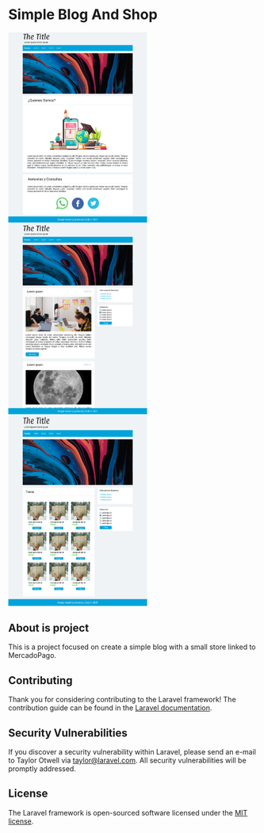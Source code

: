 # Simple Blog And Shop
<p aling="centar">
    <img src="./preview/Index.jpg" width="280">
    <img src="./preview/Publications.jpg" width="280">
    <img src="./preview/Shop.jpg" width="280" height="384">
</p>

## About is project

This is a project focused on create a simple blog with a small store linked to MercadoPago.

## Contributing

Thank you for considering contributing to the Laravel framework! The contribution guide can be found in the [Laravel documentation](https://laravel.com/docs/contributions).

## Security Vulnerabilities

If you discover a security vulnerability within Laravel, please send an e-mail to Taylor Otwell via [taylor@laravel.com](mailto:taylor@laravel.com). All security vulnerabilities will be promptly addressed.

## License

The Laravel framework is open-sourced software licensed under the [MIT license](https://opensource.org/licenses/MIT).
